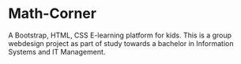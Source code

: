 # Math-Corner
A Bootstrap, HTML, CSS E-learning platform for kids. This is a group webdesign project as part of study towards a bachelor in Information Systems and IT Management.
